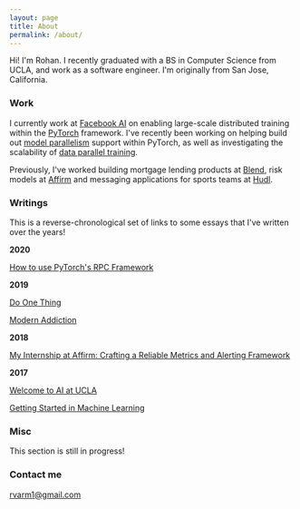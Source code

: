 ```yaml
---
layout: page
title: About
permalink: /about/
---
```



Hi! I'm Rohan. I recently graduated with a BS in Computer Science from UCLA, and work as a software engineer. I'm originally from San Jose, California.

### Work

I currently work at [Facebook AI](http://ai.facebook.com/) on enabling large-scale distributed training within the [PyTorch](https://pytorch.org/) framework. I've recently been working on helping build out [model parallelism](https://pytorch.org/tutorials/intermediate/rpc_param_server_tutorial.html) support within PyTorch, as well as investigating the scalability of [data parallel training](https://arxiv.org/abs/2006.15704). 

Previously, I've worked building mortgage lending products at [Blend](https://blend.com), risk models at [Affirm](https://affirm.com) and messaging applications for sports teams at [Hudl](https://hudl.com). 

### Writings

This is a reverse-chronological set of links to some essays that I've written over the years!

**2020**

[How to use PyTorch's RPC Framework](https://pytorch.org/tutorials/intermediate/rpc_param_server_tutorial.html)

**2019**

[Do One Thing](https://rohanvarma.me/essays/one_thing)

[Modern Addiction](https://rohanvarma.me/essays/addiction)

**2018**

[My Internship at Affirm: Crafting a Reliable Metrics and Alerting Framework](https://tech.affirm.com/my-internship-at-affirm-crafting-a-reliable-metrics-and-alerting-framework-35c85eabaddf?source=your_stories_page---------------------------)


**2017**

[Welcome to AI at UCLA](https://medium.com/techatucla/welcome-to-ai-at-ucla-f10927043301)

[Getting Started in Machine Learning](https://medium.com/techatucla/getting-started-in-machine-learning-c68bdd739c44)

### Misc

This section is still in progress!

### Contact me

[rvarm1@gmail.com](mailto:rvarm1@gmail.com)
